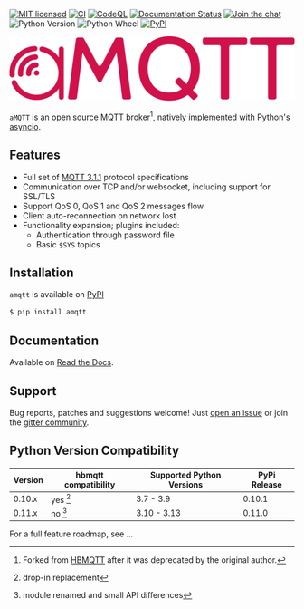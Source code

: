 [![MIT licensed](https://img.shields.io/github/license/Yakifo/amqtt?style=flat-square)](https://amqtt.readthedocs.io/en/latest/)
[![CI](https://github.com/Yakifo/amqtt/actions/workflows/ci.yml/badge.svg?branch=main)](https://github.com/Yakifo/amqtt/actions/workflows/ci.yml)
[![CodeQL](https://github.com/Yakifo/amqtt/actions/workflows/codeql-analysis.yml/badge.svg)](https://github.com/Yakifo/amqtt/actions/workflows/codeql-analysis.yml)
[![Documentation Status](https://img.shields.io/readthedocs/amqtt?style=flat-square)](https://amqtt.readthedocs.io/en/latest/)
[![Join the chat](https://img.shields.io/gitter/room/Yakifo/amqtt?style=flat-square)](https://gitter.im/amqtt/community)
![Python Version](https://img.shields.io/pypi/pyversions/amqtt?style=flat-square)
![Python Wheel](https://img.shields.io/pypi/wheel/amqtt?style=flat-square)
[![PyPI](https://img.shields.io/pypi/v/amqtt?style=flat-square)](https://pypi.org/project/amqtt/)

![docs/assets/amqtt.svg](docs/assets/amqtt.svg)

`aMQTT` is an open source [MQTT](http://www.mqtt.org) broker[^1], natively implemented with Python's [asyncio](https://docs.python.org/3/library/asyncio.html).

## Features

- Full set of [MQTT 3.1.1](http://docs.oasis-open.org/mqtt/mqtt/v3.1.1/os/mqtt-v3.1.1-os.html) protocol specifications
- Communication over TCP and/or websocket, including support for SSL/TLS
- Support QoS 0, QoS 1 and QoS 2 messages flow
- Client auto-reconnection on network lost
- Functionality expansion; plugins included:
  - Authentication through password file
  - Basic `$SYS` topics

## Installation

`amqtt` is available on [PyPI](https://pypi.python.org/pypi/amqtt)

```bash
$ pip install amqtt
```

## Documentation

Available on [Read the Docs](http://amqtt.readthedocs.org/).

## Support

Bug reports, patches and suggestions welcome! Just [open an issue](https://github.com/Yakifo/amqtt/issues/new) or join the [gitter community](https://gitter.im/amqtt/community).

## Python Version Compatibility

| Version | hbmqtt compatibility | Supported Python Versions | PyPi Release |
| ------- | -------------------- | ------------------------- | ------------ |
| 0.10.x  | yes [^2]             | 3.7 - 3.9                 | 0.10.1       |
| 0.11.x  | no [^3]              | 3.10 - 3.13               | 0.11.0       |

For a full feature roadmap, see ...

[^1]: Forked from [HBMQTT](https://github.com/beerfactory/hbmqtt) after it was deprecated by the original author.
[^2]: drop-in replacement
[^3]: module renamed and small API differences
